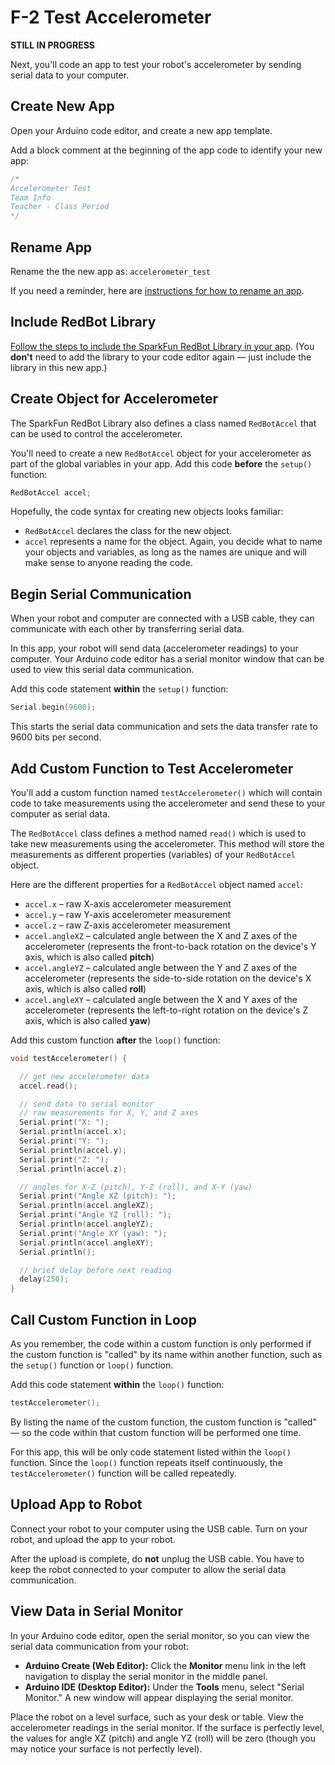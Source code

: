 # F-2 Test Accelerometer

**STILL IN PROGRESS**

Next, you'll code an app to test your robot's accelerometer by sending serial data to your computer.

## Create New App

Open your Arduino code editor, and create a new app template.

Add a block comment at the beginning of the app code to identify your new app:

```cpp
/*
Accelerometer Test
Team Info
Teacher - Class Period
*/
```

## Rename App

Rename the the new app as:  `accelerometer_test`

If you need a reminder, here are [instructions for how to rename an app](../../references/arduino-code-editor/save-and-rename-app.md).

## Include RedBot Library

[Follow the steps to include the SparkFun RedBot Library in your app](../../references/arduino-code-editor/include-redbot-library.md#include-redbot-library-in-app). \(You **don't** need to add the library to your code editor again — just include the library in this new app.\)

## Create Object for Accelerometer

The SparkFun RedBot Library also defines a class named `RedBotAccel` that can be used to control the accelerometer.

You'll need to create a new `RedBotAccel` object for your accelerometer as part of the global variables in your app. Add this code **before** the `setup()` function:

```cpp
RedBotAccel accel;
```

Hopefully, the code syntax for creating new objects looks familiar:

* `RedBotAccel` declares the class for the new object.
* `accel` represents a name for the object. Again, you decide what to name your objects and variables, as long as the names are unique and will make sense to anyone reading the code.

## Begin Serial Communication

When your robot and computer are connected with a USB cable, they can communicate with each other by transferring serial data.

In this app, your robot will send data \(accelerometer readings\) to your computer. Your Arduino code editor has a serial monitor window that can be used to view this serial data communication.

Add this code statement **within** the `setup()` function:

```cpp
Serial.begin(9600);
```

This starts the serial data communication and sets the data transfer rate to 9600 bits per second.

## Add Custom Function to Test Accelerometer

You'll add a custom function named `testAccelerometer()` which will contain code to take measurements using the accelerometer and send these to your computer as serial data.

The `RedBotAccel` class defines a method named `read()` which is used to take new measurements using the accelerometer. This method will store the measurements as different properties \(variables\) of your `RedBotAccel` object.

Here are the different properties for a `RedBotAccel` object named `accel`:

* `accel.x` – raw X-axis accelerometer measurement
* `accel.y` – raw Y-axis accelerometer measurement
* `accel.z` – raw Z-axis accelerometer measurement
* `accel.angleXZ` – calculated angle between the X and Z axes of the accelerometer \(represents the front-to-back rotation on the device's Y axis, which is also called **pitch**\)
* `accel.angleYZ` – calculated angle between the Y and Z axes of the accelerometer \(represents the side-to-side rotation on the device's X axis, which is also called **roll**\)
* `accel.angleXY` – calculated angle between the X and Y axes of the accelerometer \(represents the left-to-right rotation on the device's Z axis, which is also called **yaw**\)

Add this custom function **after** the `loop()` function:

```cpp
void testAccelerometer() {

  // get new accelerometer data
  accel.read();

  // send data to serial monitor
  // raw measurements for X, Y, and Z axes
  Serial.print("X: ");
  Serial.println(accel.x);
  Serial.print("Y: ");
  Serial.println(accel.y);
  Serial.print("Z: ");
  Serial.println(accel.z);

  // angles for X-Z (pitch), Y-Z (roll), and X-Y (yaw)
  Serial.print("Angle XZ (pitch): ");
  Serial.println(accel.angleXZ);
  Serial.print("Angle YZ (roll): ");
  Serial.println(accel.angleYZ);
  Serial.print("Angle XY (yaw): ");
  Serial.println(accel.angleXY);
  Serial.println();

  // brief delay before next reading
  delay(250);  
}
```

## Call Custom Function in Loop

As you remember, the code within a custom function is only performed if the custom function is "called" by its name within another function, such as the `setup()` function or `loop()` function.

Add this code statement **within** the `loop()` function:

```cpp
testAccelerometer();
```

By listing the name of the custom function, the custom function is "called" — so the code within that custom function will be performed one time.

For this app, this will be only code statement listed within the `loop()` function. Since the `loop()` function repeats itself continuously, the `testAccelerometer()` function will be called repeatedly.

## Upload App to Robot

Connect your robot to your computer using the USB cable. Turn on your robot, and upload the app to your robot.

After the upload is complete, do **not** unplug the USB cable. You have to keep the robot connected to your computer to allow the serial data communication.

## View Data in Serial Monitor

In your Arduino code editor, open the serial monitor, so you can view the serial data communication from your robot:

* **Arduino Create \(Web Editor\):**  Click the **Monitor** menu link in the left navigation to display the serial monitor in the middle panel.
* **Arduino IDE \(Desktop Editor\):**  Under the **Tools** menu, select "Serial Monitor." A new window will appear displaying the serial monitor.

Place the robot on a level surface, such as your desk or table. View the accelerometer readings in the serial monitor. If the surface is perfectly level, the values for angle XZ \(pitch\) and angle YZ \(roll\) will be zero \(though you may notice your surface is not perfectly level\).



